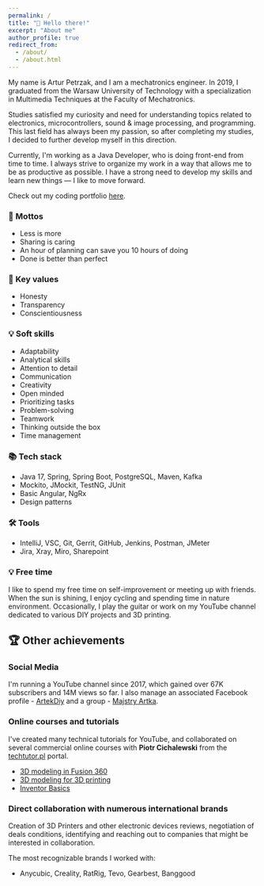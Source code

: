 ```yaml
---
permalink: /
title: "👋 Hello there!"
excerpt: "About me"
author_profile: true
redirect_from: 
  - /about/
  - /about.html
---
```


My name is Artur Petrzak, and I am a mechatronics engineer.
In 2019, I graduated from the Warsaw University of Technology with a specialization in Multimedia Techniques at the Faculty of Mechatronics.

Studies satisfied my curiosity and need for understanding topics related to electronics, microcontrollers, sound & image processing, and programming.
This last field has always been my passion, so after completing my studies, I decided to further develop myself in this direction.

Currently, I'm working as a Java Developer, who is doing front-end from time to time.
I always strive to organize my work in a way that allows me to be as productive as possible.
I have a strong need to develop my skills and learn new things — I like to move forward.

Check out my coding portfolio [here](/portfolio/).

### 🧭 Mottos

- Less is more
- Sharing is caring
- An hour of planning can save you 10 hours of doing
- Done is better than perfect

### 💎 Key values

- Honesty
- Transparency
- Conscientiousness

### 💡 Soft skills

- Adaptability
- Analytical skills
- Attention to detail
- Communication
- Creativity
- Open minded
- Prioritizing tasks
- Problem-solving
- Teamwork
- Thinking outside the box
- Time management

### 📚 Tech stack

- Java 17, Spring, Spring Boot, PostgreSQL, Maven, Kafka
- Mockito, JMockit, TestNG, JUnit
- Basic Angular, NgRx
- Design patterns

### 🛠️ Tools

- IntelliJ, VSC, Git, Gerrit, GitHub, Jenkins, Postman, JMeter
- Jira, Xray, Miro, Sharepoint

### 💡 Free time

I like to spend my free time on self-improvement or meeting up with friends.
When the sun is shining, I enjoy cycling and spending time in nature environment.
Occasionally, I play the guitar or work on my YouTube channel dedicated to various DIY projects and 3D printing.

## 🏆 Other achievements

### Social Media

I'm running a YouTube channel since 2017, which gained over 67K subscribers and 14M views so far.
I also manage an associated Facebook profile - [ArtekDiy](https://www.facebook.com/ArtekDiy/) and a group - [Majstry Artka](https://www.facebook.com/groups/MajstryArtka/).

### Online courses and tutorials

I've created many technical tutorials for YouTube, and collaborated on several commercial online courses with **Piotr Cichalewski** from the [techtutor.pl](https://techtutor.pl) portal.

- [3D modeling in Fusion 360](https://kursy.techtutor.pl/kurs/modelowanie-3d-w-fusion-360/)
- [3D modeling for 3D printing](https://kursy.techtutor.pl/kurs/modelowanie-3d-pod-druk-3d/)
- [Inventor Basics](https://kursy.techtutor.pl/kurs/inventor-podstawy/)

### Direct collaboration with numerous international brands

Creation of 3D Printers and other electronic devices reviews, negotiation of deals conditions, identifying and reaching out to companies that might be interested in collaboration.

The most recognizable brands I worked with:

- Anycubic, Creality, RatRig, Tevo, Gearbest, Banggood
